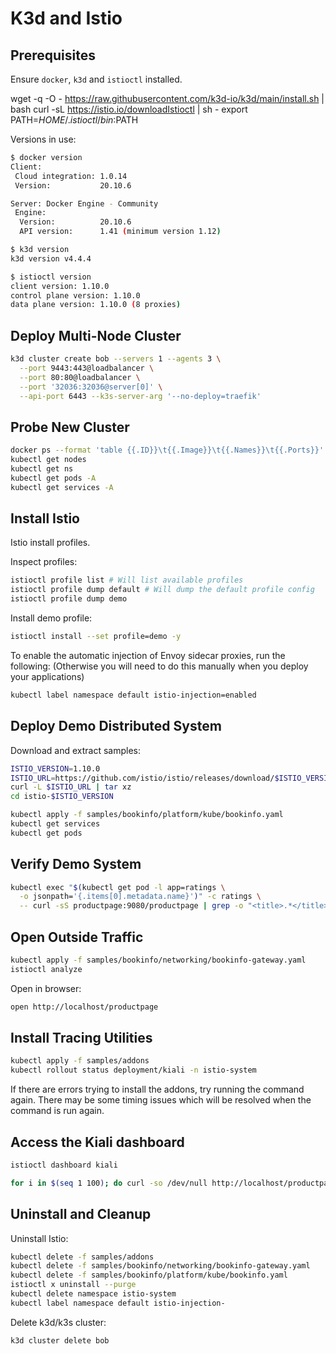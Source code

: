# K3d and Istio

## Prerequisites

Ensure `docker`, `k3d` and `istioctl` installed.

wget -q -O - https://raw.githubusercontent.com/k3d-io/k3d/main/install.sh | bash
curl -sL https://istio.io/downloadIstioctl | sh -
export PATH=$HOME/.istioctl/bin:$PATH

Versions in use:

```sh
$ docker version
Client:
 Cloud integration: 1.0.14
 Version:           20.10.6

Server: Docker Engine - Community
 Engine:
  Version:          20.10.6
  API version:      1.41 (minimum version 1.12)

$ k3d version
k3d version v4.4.4

$ istioctl version
client version: 1.10.0
control plane version: 1.10.0
data plane version: 1.10.0 (8 proxies)
```

## Deploy Multi-Node Cluster

```sh
k3d cluster create bob --servers 1 --agents 3 \
  --port 9443:443@loadbalancer \
  --port 80:80@loadbalancer \
  --port '32036:32036@server[0]' \
  --api-port 6443 --k3s-server-arg '--no-deploy=traefik'
```

## Probe New Cluster

```sh
docker ps --format 'table {{.ID}}\t{{.Image}}\t{{.Names}}\t{{.Ports}}'
kubectl get nodes
kubectl get ns
kubectl get pods -A
kubectl get services -A
```

## Install Istio

Istio install profiles.

Inspect profiles:

```sh
istioctl profile list # Will list available profiles
istioctl profile dump default # Will dump the default profile config
istioctl profile dump demo
```

Install demo profile:

```sh
istioctl install --set profile=demo -y
```

To enable the automatic injection of Envoy sidecar proxies, run the following:
(Otherwise you will need to do this manually when you deploy your applications)

```sh
kubectl label namespace default istio-injection=enabled
```

## Deploy Demo Distributed System

Download and extract samples:

```sh
ISTIO_VERSION=1.10.0
ISTIO_URL=https://github.com/istio/istio/releases/download/$ISTIO_VERSION/istio-$ISTIO_VERSION-linux-amd64.tar.gz
curl -L $ISTIO_URL | tar xz
cd istio-$ISTIO_VERSION
```

```sh
kubectl apply -f samples/bookinfo/platform/kube/bookinfo.yaml
kubectl get services
kubectl get pods
```

## Verify Demo System

```sh
kubectl exec "$(kubectl get pod -l app=ratings \
  -o jsonpath='{.items[0].metadata.name}')" -c ratings \
  -- curl -sS productpage:9080/productpage | grep -o "<title>.*</title>"
```

## Open Outside Traffic

```sh
kubectl apply -f samples/bookinfo/networking/bookinfo-gateway.yaml
istioctl analyze
```

Open in browser:

```sh
open http://localhost/productpage
```

## Install Tracing Utilities

```sh
kubectl apply -f samples/addons
kubectl rollout status deployment/kiali -n istio-system
```

If there are errors trying to install the addons, try running the command again.
There may be some timing issues which will be resolved when the command is run
again.

## Access the Kiali dashboard

```sh
istioctl dashboard kiali

for i in $(seq 1 100); do curl -so /dev/null http://localhost/productpage; done
```

## Uninstall and Cleanup

Uninstall Istio:

```sh
kubectl delete -f samples/addons
kubectl delete -f samples/bookinfo/networking/bookinfo-gateway.yaml
kubectl delete -f samples/bookinfo/platform/kube/bookinfo.yaml
istioctl x uninstall --purge
kubectl delete namespace istio-system
kubectl label namespace default istio-injection-
```

Delete k3d/k3s cluster:

```sh
k3d cluster delete bob
```
